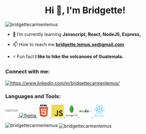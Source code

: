 <h1 align="center">Hi 👋, I'm Bridgette!</h1>
<p align="left"> <img src="https://komarev.com/ghpvc/?username=bridgettecarmenlemus&label=Profile%20views&color=0e75b6&style=flat" alt="bridgettecarmenlemus" /> </p>

- 🌱 I’m currently learning **Javascript, React, NodeJS, Express,**

- 📫 How to reach me **bridgette.lemus.se@gmail.com**

- ⚡ Fun fact **I like to hike the volcanoes of Guatemala.**

<h3 align="left">Connect with me:</h3>
<p align="left">
<a href="https://linkedin.com/in/https://www.linkedin.com/in/bridgettecarmenlemus/" target="blank"><img align="center" src="https://raw.githubusercontent.com/rahuldkjain/github-profile-readme-generator/master/src/images/icons/Social/linked-in-alt.svg" alt="https://www.linkedin.com/in/bridgettecarmenlemus/" height="30" width="40" /></a>
</p>

<h3 align="left">Languages and Tools:</h3>
<p align="left"> <a href="https://expressjs.com" target="_blank" rel="noreferrer"> <img src="https://raw.githubusercontent.com/devicons/devicon/master/icons/express/express-original-wordmark.svg" alt="express" width="40" height="40"/> </a> <a href="https://www.figma.com/" target="_blank" rel="noreferrer"> <img src="https://www.vectorlogo.zone/logos/figma/figma-icon.svg" alt="figma" width="40" height="40"/> </a> <a href="https://www.w3.org/html/" target="_blank" rel="noreferrer"> <img src="https://raw.githubusercontent.com/devicons/devicon/master/icons/html5/html5-original-wordmark.svg" alt="html5" width="40" height="40"/> </a> <a href="https://developer.mozilla.org/en-US/docs/Web/JavaScript" target="_blank" rel="noreferrer"> <img src="https://raw.githubusercontent.com/devicons/devicon/master/icons/javascript/javascript-original.svg" alt="javascript" width="40" height="40"/> </a> <a href="https://www.mongodb.com/" target="_blank" rel="noreferrer"> <img src="https://raw.githubusercontent.com/devicons/devicon/master/icons/mongodb/mongodb-original-wordmark.svg" alt="mongodb" width="40" height="40"/> </a> <a href="https://nodejs.org" target="_blank" rel="noreferrer"> <img src="https://raw.githubusercontent.com/devicons/devicon/master/icons/nodejs/nodejs-original-wordmark.svg" alt="nodejs" width="40" height="40"/> </a> <a href="https://reactjs.org/" target="_blank" rel="noreferrer"> <img src="https://raw.githubusercontent.com/devicons/devicon/master/icons/react/react-original-wordmark.svg" alt="react" width="40" height="40"/> </a> </p>

<p><img align="left" src="https://github-readme-stats.vercel.app/api/top-langs?username=bridgettecarmenlemus&show_icons=true&locale=en&layout=compact" alt="bridgettecarmenlemus" /></p>

<p>&nbsp;<img align="center" src="https://github-readme-stats.vercel.app/api?username=bridgettecarmenlemus&show_icons=true&locale=en" alt="bridgettecarmenlemus" /></p>
